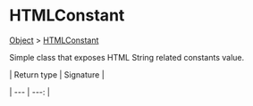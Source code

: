 
# HTMLConstant

[Object]() > [HTMLConstant](nullfr/faylixe/googlecodejam/client/common/HTMLConstant.md)


<p>Simple class that exposes HTML String related constants value.</p>
| Return type | Signature |

| --- | ---: |
